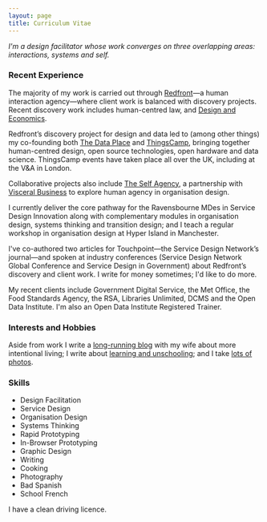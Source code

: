 ```yaml
---
layout: page
title: Curriculum Vitae
---
```

*I'm a design facilitator whose work converges on three overlapping areas: interactions, systems and self.*

### Recent Experience
The majority of my work is carried out through [Redfront](http://redfront.co.uk)—a human interaction agency—where client work is balanced with discovery projects. Recent discovery work includes human-centred law, and [Design and Economics](https://medium.com/design-and-economics).

Redfront’s discovery project for design and data led to (among other things) my co-founding both [The Data Place](https://thedata.place) and [ThingsCamp](https://things.camp), bringing together human-centred design, open source technologies, open hardware and data science. ThingsCamp events have taken place all over the UK, including at the V&A in London.

Collaborative projects also include [The Self Agency](http://theself.agency), a partnership with [Visceral Business](http://visceralbusiness.com) to explore human agency in organisation design.

I currently deliver the core pathway for the Ravensbourne MDes in Service Design Innovation along with complementary modules in organisation design, systems thinking and transition design; and I teach a regular workshop in organisation design at Hyper Island in Manchester.

I've co-authored two articles for Touchpoint—the Service Design Network’s journal—and spoken at industry conferences (Service Design Network Global Conference and Service Design in Government) about Redfront’s discovery and client work. I write for money sometimes; I'd like to do more.

My recent clients include Government Digital Service, the Met Office, the Food Standards Agency, the RSA, Libraries Unlimited, DCMS and the Open Data Institute. I'm also an Open Data Institute Registered Trainer.

### Interests and Hobbies
Aside from work I write a [long-running blog](http://theminimallist.com) with my wife about more intentional living; I write about [learning and unschooling](https://medium.com/learning-outsiders); and I take [lots of photos](https://www.flickr.com/photos/mistergough/).

### Skills
* Design Facilitation
* Service Design
* Organisation Design
* Systems Thinking
* Rapid Prototyping
* In-Browser Prototyping
* Graphic Design
* Writing
* Cooking
* Photography
* Bad Spanish
* School French

I have a clean driving licence.
